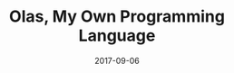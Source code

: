 ---
draft: false
title: Olas, My Own Programming Language
description: "I made my own programming language in Batch, entitled Olas, when I was really bored as a 15 year old."
date: 2017-09-06
url: https://github.com/nTh0rn/Olas
tags: ["Batch", "Documentation"]
language: "Batch"
---